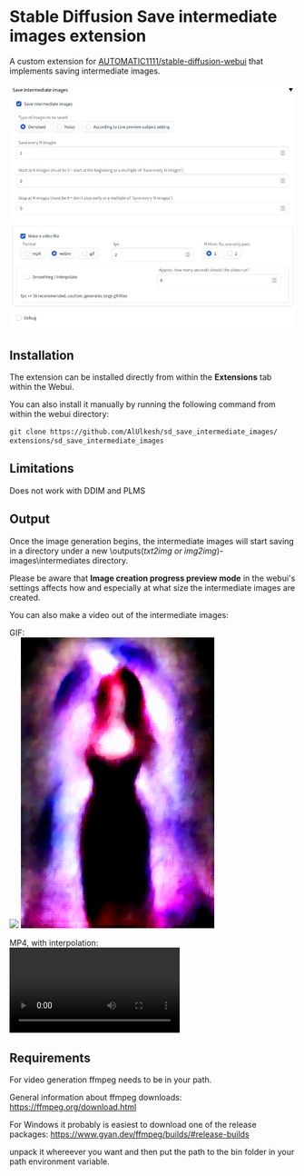 # Stable Diffusion Save intermediate images extension 

A custom extension for [AUTOMATIC1111/stable-diffusion-webui](https://github.com/AUTOMATIC1111/stable-diffusion-webui) that implements saving intermediate images.

<img src="images/extension.jpg"/>

## Installation

The extension can be installed directly from within the **Extensions** tab within the Webui.

You can also install it manually by running the following command from within the webui directory:

	git clone https://github.com/AlUlkesh/sd_save_intermediate_images/ extensions/sd_save_intermediate_images

## Limitations
Does not work with DDIM and PLMS

## Output

Once the image generation begins, the intermediate images will start saving in a directory under a new \outputs\(*txt2img or img2img*)-images\intermediates directory.

Please be aware that **Image creation progress preview mode** in the webui's settings affects how and especially at what size the intermediate images are created.

You can also make a video out of the intermediate images:
<p>GIF:<br>
<img src="images/13655-sample.gif"/>
<img src="images/13642-sample.gif"/>
<p>MP4, with interpolation:<br>
<video src='https://user-images.githubusercontent.com/99896447/213034519-7b6ed42f-39d5-4994-a8b7-c85ec92bda84.mp4' autoplay loop></video>

## Requirements
For video generation ffmpeg needs to be in your path.

General information about ffmpeg downloads:
https://ffmpeg.org/download.html

For Windows it probably is easiest to download one of the release packages:
https://www.gyan.dev/ffmpeg/builds/#release-builds

unpack it whereever you want and then put the path to the bin folder in your path environment variable.
